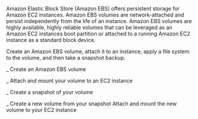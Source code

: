 Amazon Elastic Block Store (Amazon EBS) offers persistent storage for Amazon EC2 instances. 
Amazon EBS volumes are network-attached and persist independently from the life of an instance. 
Amazon EBS volumes are highly available, highly reliable volumes that can be leveraged as an Amazon EC2 instances boot partition 
or attached to a running Amazon EC2 instance as a standard block device.

Create an Amazon EBS volume, attach it to an instance, apply a file system to the volume, and then take a snapshot backup.

   _ Create an Amazon EBS volume
   
   _ Attach and mount your volume to an EC2 instance
   
   _ Create a snapshot of your volume
   
   _ Create a new volume from your snapshot
    Attach and mount the new volume to your EC2 instance
    
